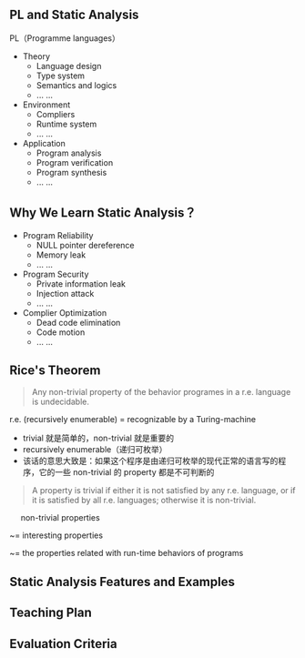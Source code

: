 ## PL and Static Analysis

PL（Programme languages）

- Theory
    - Language design
    - Type system
    - Semantics and logics
    - ... ...
- Environment
    - Compliers
    - Runtime system
    - ... ...
- Application
    - Program analysis
    - Program verification
    - Program synthesis
    - ... ...

## Why We Learn Static Analysis？

- Program Reliability
    - NULL pointer dereference
    - Memory leak
    - ... ...
- Program Security
    - Private information leak
    - Injection attack
    - ... ...
- Complier Optimization
    - Dead code elimination
    - Code motion
    - ... ...

## Rice's Theorem

> Any non-trivial property of the behavior programes in a r.e. language is undecidable.

r.e. (recursively enumerable) = recognizable by a Turing-machine

- trivial 就是简单的，non-trivial 就是重要的
- recursively enumerable（递归可枚举）
- 该话的意思大致是：如果这个程序是由递归可枚举的现代正常的语言写的程序，它的一些 non-trivial 的 property 都是不可判断的



> A property is trivial if either it is not satisfied by any r.e. language, or if it is satisfied by all r.e. languages; otherwise it is non-trivial.

&nbsp;&nbsp;&nbsp;&nbsp;&nbsp;non-trivial properties

~= interesting properties

~= the properties related with run-time behaviors of programs



## Static Analysis Features and Examples



## Teaching Plan



## Evaluation Criteria